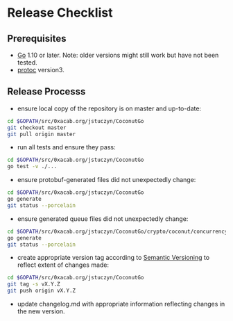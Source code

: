 # Release Checklist

## Prerequisites

* [Go](https://golang.org>) 1.10 or later. Note: older versions might still work but have not been tested.
* [protoc](https://github.com/protocolbuffers/protobuf) version3.

## Release Processs

* ensure local copy of the repository is on master and up-to-date:

```bash
cd $GOPATH/src/0xacab.org/jstuczyn/CoconutGo
git checkout master
git pull origin master
```

* run all tests and ensure they pass:

```bash
cd $GOPATH/src/0xacab.org/jstuczyn/CoconutGo
go test -v ./...
```

* ensure protobuf-generated files did not unexpectedly change:

```bash
cd $GOPATH/src/0xacab.org/jstuczyn/CoconutGo
go generate
git status --porcelain
```

* ensure generated queue files did not unexpectedly change:

```bash
cd $GOPATH/src/0xacab.org/jstuczyn/CoconutGo/crypto/coconut/concurrency/jobqueue
go generate
git status --porcelain
```

* create appropriate version tag according to [Semantic Versioning](https://semver.org/) to reflect extent of changes made:

```bash
cd $GOPATH/src/0xacab.org/jstuczyn/CoconutGo
git tag -s vX.Y.Z
git push origin vX.Y.Z
```

* update changelog.md with appropriate information reflecting changes in the new version.

